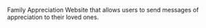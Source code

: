 Family Appreciation Website that allows users to send messages of appreciation to their loved ones. 
